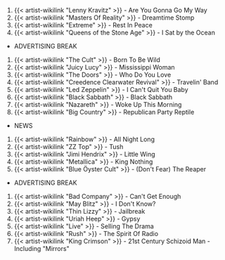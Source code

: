 1. {{< artist-wikilink "Lenny Kravitz" >}} - Are You Gonna Go My Way
2. {{< artist-wikilink "Masters Of Reality" >}} - Dreamtime Stomp
3. {{< artist-wikilink "Extreme" >}} - Rest In Peace
4. {{< artist-wikilink "Queens of the Stone Age" >}} - I Sat by the Ocean

- ADVERTISING BREAK

1. {{< artist-wikilink "The Cult" >}} - Born To Be Wild
2. {{< artist-wikilink "Juicy Lucy" >}} - Mississippi Woman
3. {{< artist-wikilink "The Doors" >}} - Who Do You Love
4. {{< artist-wikilink "Creedence Clearwater Revival" >}} - Travelin' Band
5. {{< artist-wikilink "Led Zeppelin" >}} - I Can't Quit You Baby
6. {{< artist-wikilink "Black Sabbath" >}} - Black Sabbath
7. {{< artist-wikilink "Nazareth" >}} - Woke Up This Morning
8. {{< artist-wikilink "Big Country" >}} - Republican Party Reptile

- NEWS

1. {{< artist-wikilink "Rainbow" >}} - All Night Long 
2. {{< artist-wikilink "ZZ Top" >}} - Tush 
3. {{< artist-wikilink "Jimi Hendrix" >}} - Little Wing 
4. {{< artist-wikilink "Metallica" >}} - King Nothing 
5. {{< artist-wikilink "Blue Öyster Cult" >}} - (Don't Fear) The Reaper

- ADVERTISING BREAK

1. {{< artist-wikilink "Bad Company" >}} - Can't Get Enough 
2. {{< artist-wikilink "May Blitz" >}} - I Don't Know? 
3. {{< artist-wikilink "Thin Lizzy" >}} - Jailbreak 
4. {{< artist-wikilink "Uriah Heep" >}} - Gypsy 
5. {{< artist-wikilink "Live" >}} - Selling The Drama 
6. {{< artist-wikilink "Rush" >}} - The Spirit Of Radio 
7. {{< artist-wikilink "King Crimson" >}} - 21st Century Schizoid Man - Including "Mirrors"
